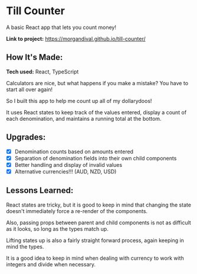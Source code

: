 # Till Counter

A basic React app that lets you count money!

**Link to project:** https://morgandival.github.io/till-counter/

## How It's Made:

**Tech used:** React, TypeScript

Calculators are nice, but what happens if you make a mistake? You have to start all over again!

So I built this app to help me count up all of my dollarydoos!

It uses React states to keep track of the values entered, display a count of each denomination, and maintains a running total at the bottom.

## Upgrades:

- [x] Denomination counts based on amounts entered
- [x] Separation of denomination fields into their own child components
- [x] Better handling and display of invalid values
- [x] Alternative currencies!!! (AUD, NZD, USD)

## Lessons Learned:

React states are tricky, but it is good to keep in mind that changing the state doesn't immediately force a re-render of the components.

Also, passing props between parent and child components is not as difficult as it looks, so long as the types match up.

Lifting states up is also a fairly straight forward process, again keeping in mind the types.

It is a good idea to keep in mind when dealing with currency to work with integers and divide when necessary.

